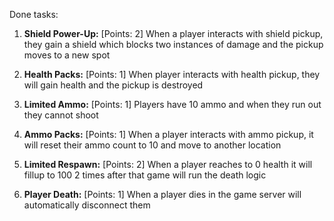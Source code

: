 Done tasks:

1. **Shield Power-Up:**  [Points: 2]
    When a player interacts with shield pickup, they gain a shield which blocks two instances of damage and the pickup moves to a new spot
2. **Health Packs:**  [Points: 1]
    When player interacts with health pickup, they will gain health and the pickup is destroyed
3. **Limited Ammo:**  [Points: 1]
    Players have 10 ammo and when they run out they cannot shoot
4. **Ammo Packs:**  [Points: 1]
    When a player interacts with ammo pickup, it will reset their ammo count to 10 and move to another location

5. **Limited Respawn:**  [Points: 2]
    When a player reaches to 0 health it will fillup to 100 2 times after that game will run the death logic

6. **Player Death:** [Points: 1]
    When a player dies in the game server will automatically disconnect them